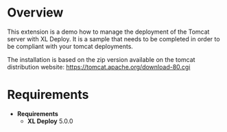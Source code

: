 
# Overview #

This extension is a demo how to manage the deployment of the Tomcat
server with XL Deploy.
It is a sample that needs to be completed in order to be compliant with
your tomcat deployments.

The installation is based on the zip version available on the tomcat
distribution website: https://tomcat.apache.org/download-80.cgi

# Requirements #

* **Requirements**
	* **XL Deploy** 5.0.0 



